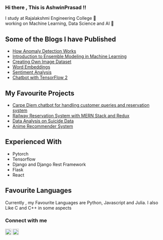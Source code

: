 ### Hi there , This is AshwinPrasad !!

I study at Rajalakshmi Engineering College :school: \
working on Machine Learning, Data Science and AI :rocket:

## Some of the Blogs I have Published
- [How Anomaly Detection Works](https://medium.com/analytics-vidhya/how-anomaly-detection-works-4651f1786431)
- [Introduction to Ensemble Modeling in Machine Learning](https://medium.com/analytics-vidhya/ensemble-modeling-in-machine-learning-7b74a2286f94)
- [Creating Own Image Dataset](https://medium.com/analytics-vidhya/create-your-own-real-image-dataset-with-python-deep-learning-b2576b63da1e)
- [Word Embeddings](https://medium.com/analytics-vidhya/word-embeddings-explained-62c046f7c79e)
- [Sentiment Analysis](https://medium.com/analytics-vidhya/sentiment-analysis-for-movie-reviews-791be2a58297)
- [Chatbot with TensorFlow 2](https://medium.com/analytics-vidhya/chatbot-with-tensorflow-2-0-going-merry-2f79284a6104)

## My Favourite Projects
- [Carpe Diem chatbot for handling customer queries and reservation system](https://github.com/ashwinhprasad/CarpeDiem-Chatbot-For-Restaurant-Reservation-System)
- [Railway Reservation System with MERN Stack and Redux](https://github.com/ashwinhprasad/Railway-Management-MERN)
- [Data Analysis on Suicide Data](https://github.com/ashwinhprasad/Suicide-DataAnalysis)
- [Anime Recommender System](https://github.com/ashwinhprasad/Anime-Recommender-System)

## Experienced With
- Pytorch
- Tensorflow
- Django and Django Rest Framework
- Flask
- React


## Favourite Languages
Currently , my Favourite Languages are Python, Javascript and Julia. I also Like C and C++ in some aspects


### Connect with me
[<img width="20px" height="20px" align="bottom" src="https://www.flaticon.com/svg/static/icons/svg/174/174855.svg" />](https://www.instagram.com/ashwinhprasad/) [<img width="20px" height="20px" align="bottom" src="https://www.flaticon.com/svg/static/icons/svg/174/174857.svg" />](https://www.linkedin.com/in/ashwin-prasad-aa53441a7/)
